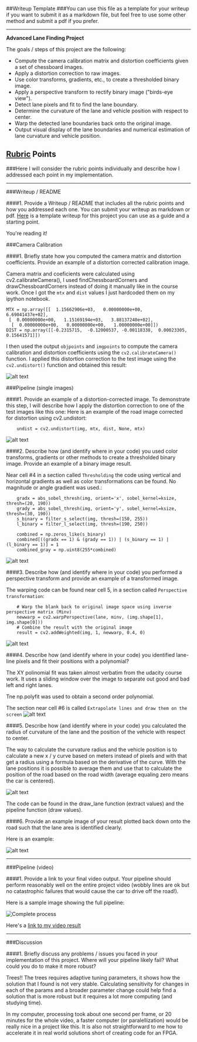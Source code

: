 ##Writeup Template
###You can use this file as a template for your writeup if you want to submit it as a markdown file, but feel free to use some other method and submit a pdf if you prefer.

---

**Advanced Lane Finding Project**

The goals / steps of this project are the following:

* Compute the camera calibration matrix and distortion coefficients given a set of chessboard images.
* Apply a distortion correction to raw images.
* Use color transforms, gradients, etc., to create a thresholded binary image.
* Apply a perspective transform to rectify binary image ("birds-eye view").
* Detect lane pixels and fit to find the lane boundary.
* Determine the curvature of the lane and vehicle position with respect to center.
* Warp the detected lane boundaries back onto the original image.
* Output visual display of the lane boundaries and numerical estimation of lane curvature and vehicle position.

[//]: # (Image References)

[image1]: ./camera_cal/calibration15.jpg "Distorted"
[image2]: ./undistort.jpg "Undistorted"
[image3]: ./road-undistorted.png "Road Transformed"
[image4]: ./road-binary.png "Binary Example"
[image5]: ./road-region.png "Region of interest"
[image6]: ./road-perspective.png "Road perspective"
[image7]: ./road-polifit.png "Fitted curves"
[image8]: ./road-output.png "Output"
[image9]: ./road-process.png "Complete process"
[image10]: ./road-annotation.png "Curvature annotation"
[video1]: ./result.mp4 "Video"

## [Rubric](https://review.udacity.com/#!/rubrics/571/view) Points
###Here I will consider the rubric points individually and describe how I addressed each point in my implementation.  

---
###Writeup / README

####1. Provide a Writeup / README that includes all the rubric points and how you addressed each one.  You can submit your writeup as markdown or pdf.  [Here](https://github.com/udacity/CarND-Advanced-Lane-Lines/blob/master/writeup_template.md) is a template writeup for this project you can use as a guide and a starting point.  

You're reading it!

###Camera Calibration

####1. Briefly state how you computed the camera matrix and distortion coefficients. Provide an example of a distortion corrected calibration image.

Camera matrix and coeficients were calculated using cv2.calibrateCamera(), I used findChessboardCorners and drawChessboardCorners instead of doing it manually like in the course work. Once I got the `mtx` and `dist` values I just hardcoded them on my ipython notebook.

```
MTX = np.array([[  1.15662906e+03,   0.00000000e+00,   6.69041437e+02],
 [  0.00000000e+00,   1.15169194e+03,   3.88137240e+02],
  [  0.00000000e+00,   0.00000000e+00,   1.00000000e+00]])
DIST = np.array([[-0.2315715,  -0.12000537, -0.00118338,  0.00023305,  0.15641571]])
```

I then used the output `objpoints` and `imgpoints` to compute the camera calibration and distortion coefficients using the `cv2.calibrateCamera()` function.  I applied this distortion correction to the test image using the `cv2.undistort()` function and obtained this result: 

![alt text][image1]

###Pipeline (single images)

####1. Provide an example of a distortion-corrected image.
To demonstrate this step, I will describe how I apply the distortion correction to one of the test images like this one:
Here is an example of the road image corrected for distortion using cv2.undistort:

```
    undist = cv2.undistort(img, mtx, dist, None, mtx)
```

![alt text][image2]

####2. Describe how (and identify where in your code) you used color transforms, gradients or other methods to create a thresholded binary image.  Provide an example of a binary image result.

Near cell #4 in a section called `Thresholding` the code using vertical and horizontal gradients as well as color transformations can be found. No magnitude or angle gradient was used.:

```
    gradx = abs_sobel_thresh(img, orient='x', sobel_kernel=ksize, thresh=(20, 190))
    grady = abs_sobel_thresh(img, orient='y', sobel_kernel=ksize, thresh=(30, 190))
    s_binary = filter_s_select(img, thresh=(150, 255))
    l_binary = filter_l_select(img, thresh=(190, 250))
    
    combined = np.zeros_like(s_binary)
    combined[((gradx == 1) & (grady == 1)) | (s_binary == 1) | (l_binary == 1)] = 1
    combined_gray = np.uint8(255*combined)
```




![alt text][image3]

####3. Describe how (and identify where in your code) you performed a perspective transform and provide an example of a transformed image.

The warping code can be found near cell 5, in a section called `Perspective transformation`:

```
    # Warp the blank back to original image space using inverse perspective matrix (Minv)
    newwarp = cv2.warpPerspective(lane, minv, (img.shape[1], img.shape[0])) 
    # Combine the result with the original image
    result = cv2.addWeighted(img, 1, newwarp, 0.4, 0)
```

![alt text][image6]

####4. Describe how (and identify where in your code) you identified lane-line pixels and fit their positions with a polynomial?

The XY polinomial fit was taken almost verbatim from the udacity course work. It uses a sliding window over the image to separate out good and bad left and right lanes.

Tne np.polyfit was used to obtain a second order polynomial.

The section near cell #6 is called `Extrapolate lines and draw them on the screen`
![alt text][image7]

####5. Describe how (and identify where in your code) you calculated the radius of curvature of the lane and the position of the vehicle with respect to center.

The way to calculate the curvature radius and the vehicle position is to calculate a new x / y curve based on meters instead of pixels and with that get a radius using a formula based on the derivative of the curve. With the lane positions it is possible to average them and use that to calculate the position of the road based on the road width (average equaling zero means the car is centered).

![alt text][image10]

The code can be found in the draw_lane function (extract values) and the pipeline function (draw values).

####6. Provide an example image of your result plotted back down onto the road such that the lane area is identified clearly.

Here is an example:

![alt text][image8]

---

###Pipeline (video)

####1. Provide a link to your final video output.  Your pipeline should perform reasonably well on the entire project video (wobbly lines are ok but no catastrophic failures that would cause the car to drive off the road!).

Here is a sample image showing the full pipeline:

![][image9]

Here's a [link to my video result](./result.mp4)

---

###Discussion

####1. Briefly discuss any problems / issues you faced in your implementation of this project.  Where will your pipeline likely fail?  What could you do to make it more robust?

Trees!! The trees requires adaptive tuning parameters, it shows how the solution that I found is not very stable. Calculating sensitivity for changes in each of the params and a broader parameter change could help find a solution that is more robust but it requires a lot more computing (and studying time).

In my computer, processing took about one second per frame, or 20 minutes for the whole video, a faster computer (or paralellization) would be really nice in a project like this. It is also not straightforward to me how to accelerate it in real world solutions short of creating code for an FPGA.
